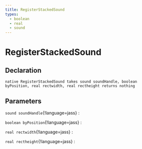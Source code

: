 ```yaml
---
title: RegisterStackedSound
types:
  - boolean
  - real
  - sound
---
```


# RegisterStackedSound

## Declaration

```jass
native RegisterStackedSound takes sound soundHandle, boolean byPosition, real rectwidth, real rectheight returns nothing
```

## Parameters
`sound soundHandle`{!language=jass}
: 

`boolean byPosition`{!language=jass}
: 

`real rectwidth`{!language=jass}
: 

`real rectheight`{!language=jass}
: 
